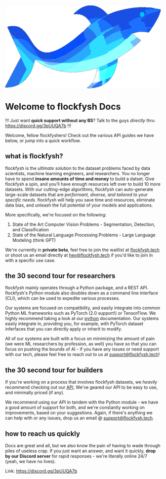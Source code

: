 ![](logo.png)

# Welcome to flockfysh Docs

!!!
Just want **quick support without any BS**? Talk to the guys *directly* thru https://discord.gg/3pUUQA7b
!!!

Welcome, fellow flockfyshers! Check out the various API guides we have below, or jump into 
a quick workflow. 

## what is flockfysh? 
flockfysh is the _ultimate solution_ to the dataset problems faced by data scientists, machine learning engineers, and researchers. You no longer have to spend **insane amounts of time and money** to build a datset. Give flockfysh a spin, and you’ll have enough resources left over to build 10 more datasets. With our cutting-edge algorithms, flockfysh can auto-generate large-scale datasets that are _performant, diverse, and tailored to your specific needs_. flockfysh will help you save time and resources, eliminate data bias, and unleash the full potential of your models and applications.

More specifically, we're focused on the following:
1. State of the Art Computer Vision Problems - Segmentation, Detection, and Classification
2. State of the Natural Language Processing Problems - Large Language Modeling (think GPT)

We're currently in **private beta**, feel free to join the waitlist at [flockfysh.tech](https://flockfysh.tech) or shoot us an email directly at [hey@flockfysh.tech](mailto:hey@flockfysh.tech) if you'd like to join in with a specific use case.

## the 30 second tour for researchers

flockfysh mainly operates through a Python package, and a REST API. flockfysh's Python module also doubles down as a command line interface (CLI), which can be used to expedite various processes.

Our systems are focused on compatibility, and easily integrate into common Python ML frameworks such as PyTorch (2.0 support!) or TensorFlow. We highly recommend taking a look at our [python](Python/main.md) documentation. Our systems easily integrate in, providing you, for example, with PyTorch dataset inferfaces that you can directly apply or inherit to modify.

All of our systems are built with a focus on minimizing the amount of pain (we were ML researchers by profession, as well) you have so that you can focus on pushing the bounds of AI - if you have any issues or need support with our tech, please feel free to reach out to us at [support@flockfysh.tech](mailto:support@flockfysh.tech)!

## the 30 second tour for builders

If you're working on a process that involves flockfysh datasets, we *heavily* recommend checking out our [API](API/index.md). We've geared our API to be easy to use, and minimally priced (if any). 

We recommend using our API in tandem with the Python module - we have a good amount of support for both, and we're constantly working on improvements, based on your suggestions. Again, if there's anything we can help with or any issues, drop us an email @ [support@flockfysh.tech](mailto:support@flockfysh.tech). 


## how to reach us quickly

Docs are great and all, but we also know the pain of having to wade through piles of useless crap. If you just want an answer, and want it quickly, **drop by our Discord server** for rapid responses - we're literally online 24/7 (yeah, we have no lives).

Link: https://discord.gg/3pUUQA7b




